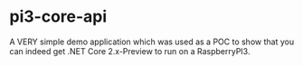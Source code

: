 # pi3-core-api

A VERY simple demo application which was used as a POC to show that you can indeed get .NET Core 2.x-Preview to run on a RaspberryPI3.
